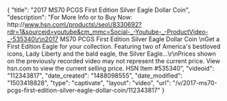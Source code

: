 {
    "title": "2017 MS70 PCGS First Edition Silver Eagle Dollar Coin",
    "description": "For More Info or to Buy Now: http:\/\/www.hsn.com\/products\/seo\/8330692?rdr=1&sourceid=youtube&cm_mmc=Social-_-Youtube-_-ProductVideo-_-535340\r\n2017 MS70 PCGS First Edition Silver Eagle Dollar Coin  \nGet a First Edition Eagle for your collection. Featuring two of America's bestloved icons, Lady Liberty and the bald eagle, the Silver Eagle...\r\nPrices shown on the previously recorded video may not represent the current price.  View hsn.com to view the current selling price. HSN Item #535340",
    "videoid": "112343817",
    "date_created": "1488098555",
    "date_modified": "1503418828",
    "type": "captivate",
    "layout": "video",
    "url": "\/v\/2017-ms70-pcgs-first-edition-silver-eagle-dollar-coin\/112343817"
}